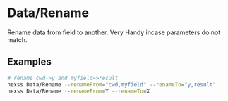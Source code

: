 # Data/Rename

Rename data from field to another. Very Handy incase parameters do not match.

## Examples

```sh
# rename cwd->y and myfield=>result
nexss Data/Rename --renameFrom="cwd,myfield" --renameTo="y,result"
nexss Data/Rename --renameFrom=Y --renameTo=X
```
